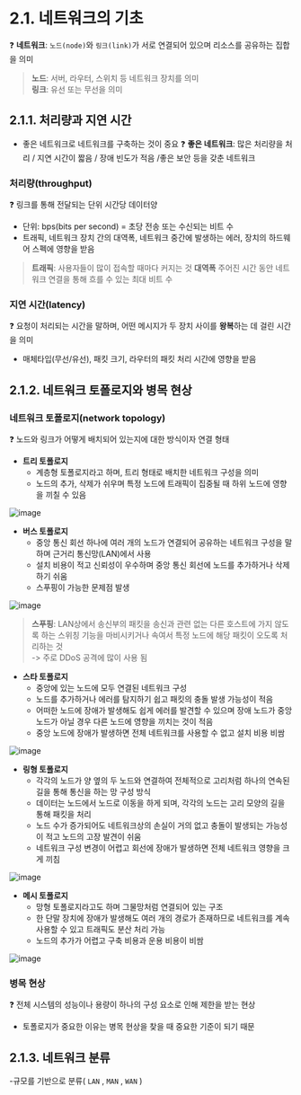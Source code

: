 # 2.1. 네트워크의 기초

❓ **네트워크**: `노드(node)`와 `링크(link)`가 서로 연결되어 있으며 리소스를 공유하는 집합을 의미

> **노드**: 서버, 라우터, 스위치 등 네트워크 장치를 의미 <br>
> **링크**: 유선 또는 무선을 의미

## 2.1.1. 처리량과 지연 시간
- 좋은 네트워크로 네트워크를 구축하는 것이 중요
❓ **좋은 네트워크**: 많은 처리량을 처리 / 지연 시간이 짧음 / 장애 빈도가 적음 /좋은 보안 등을 갖춘 네트워크

### 처리량(throughput)
❓ 링크를 통해 전달되는 단위 시간당 데이터양
- 단위: bps(bits per second) = 초당 전송 또는 수신되는 비트 수
- 트래픽, 네트워크 장치 간의 대역폭, 네트워크 중간에 발생하는 에러, 장치의 하드웨어 스펙에 영향을 받음

> **트래픽**: 사용자들이 많이 접속할 때마다 커지는 것
> **대역폭** 주어진 시간 동안 네트워크 연결을 통해 흐를 수 있는 최대 비트 수

### 지연 시간(latency)
❓ 요청이 처리되는 시간을 말하며, 어떤 메시지가 두 장치 사이를 **왕복**하는 데 걸린 시간을 의미
- 매체타입(무선/유선), 패킷 크기, 라우터의 패킷 처리 시간에 영향을 받음

## 2.1.2. 네트워크 토폴로지와 병목 현상

### 네트워크 토폴로지(network topology)
❓ 노드와 링크가 어떻게 배치되어 있는지에 대한 방식이자 연결 형태

- **트리 토폴로지**
  - 계층형 토폴로지라고 하며, 트리 형태로 배치한 네트워크 구성을 의미
  - 노드의 추가, 삭제가 쉬우며 특정 노드에 트래픽이 집중될 때 하위 노드에 영향을 끼칠 수 있음

![image](https://user-images.githubusercontent.com/70474860/226165014-70541097-c7d9-4f2e-88e6-26cb121ad5ac.png)

- **버스 토폴로지**
  - 중앙 통신 회선 하나에 여러 개의 노드가 연결되어 공유하는 네트워크 구성을 말하며 근거리 통신망(LAN)에서 사용
  - 설치 비용이 적고 신뢰성이 우수하며 중앙 통신 회선에 노드를 추가하거나 삭제하기 쉬움
  - 스푸핑이 가능한 문제점 발생

![image](https://user-images.githubusercontent.com/70474860/226165031-6428ea15-fbdc-4222-babf-42d63a495dfd.png)

> **스푸핑**: LAN상에서 송신부의 패킷을 송신과 관련 없는 다른 호스트에 가지 않도록 하는 스위칭 기능을 마비시키거나 속여서 특정 노드에 해당 패킷이 오도록 처리하는 것 <br> -> 주로 DDoS 공격에 많이 사용 됨

- **스타 토폴로지**
  - 중앙에 있는 노드에 모두 연결된 네트워크 구성
  - 노드를 추가하거나 에러를 탐지하기 쉽고 패킷의 충돌 발생 가능성이 적음
  - 어떠한 노드에 장애가 발생해도 쉽게 에러를 발견할 수 있으며 장애 노드가 중앙 노드가 아닐 경우 다른 노드에 영향을 끼치는 것이 적음
  - 중앙 노드에 장애가 발생하면 전체 네트워크를 사용할 수 없고 설치 비용 비쌈

![image](https://user-images.githubusercontent.com/70474860/226165044-fc057baf-0506-4449-adde-617c00296ad7.png)

- **링형 토폴로지**
  - 각각의 노드가 양 옆의 두 노드와 연결하여 전체적으로 고리처럼 하나의 연속된 길을 통해 통신을 하는 망 구성 방식
  - 데이터는 노드에서 노드로 이동을 하게 되며, 각각의 노드는 고리 모양의 길을 통해 패킷을 처리
  - 노드 수가 증가되어도 네트워크상의 손실이 거의 없고 충돌이 발생되는 가능성이 적고 노드의 고장 발견이 쉬움
  - 네트워크 구성 변경이 어렵고 회선에 장애가 발생하면 전체 네트워크 영향을 크게 끼침

![image](https://user-images.githubusercontent.com/70474860/226165054-2eb6853a-5323-424c-8e72-46ab5863a32c.png)

- **메시 토폴로지**
  - 망형 토폴로지라고도 하며 그물망처럼 연결되어 있는 구조
  - 한 단말 장치에 장애가 발생해도 여러 개의 경로가 존재하므로 네트워크를 계속 사용할 수 있고 트래픽도 분산 처리 가능
  - 노드의 추가가 어렵고 구축 비용과 운용 비용이 비쌈

![image](https://user-images.githubusercontent.com/70474860/226165059-dfa1f809-d30c-4061-8217-cc0b03fce8d8.png)

### 병목 현상
❓ 전체 시스템의 성능이나 용량이 하나의 구성 요소로 인해 제한을 받는 현상
- 토폴로지가 중요한 이유는  병목 현상을 찾을 때 중요한 기준이 되기 때문

## 2.1.3. 네트워크 분류
-규모를 기반으로 분류( `LAN` , `MAN` , `WAN` )
